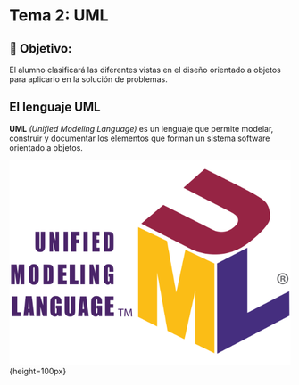 # Tema 2: UML

## :dart: Objetivo:
El alumno clasificará las diferentes vistas en el diseño orientado a objetos para aplicarlo en la solución de problemas.

## El lenguaje UML

**UML** *(Unified Modeling Language)* es un lenguaje que permite modelar, construir y documentar los elementos que forman un sistema software orientado a objetos.

![Logo UML.](https://github.com/nestorabdy/POO/blob/main/Tema%202/imagenes/UML_logo.png){height=100px}

